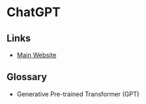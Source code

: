 # ChatGPT

<!--
https://github.com/webwhiz-ai/webwhiz
-->

## Links

- [Main Website](https://chat.openai.com/chat)

## Glossary

- Generative Pre-trained Transformer (GPT)
